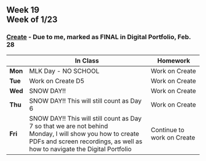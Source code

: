 ## Week 19 <br>Week of 1/23

### [Create](/apcsp/curriculum/pt/create) - Due to me, marked as FINAL in Digital Portfolio, Feb. 28

  |       |In Class               |Homework   |
  |-------|---------              |---------  |
  |**Mon**|MLK Day - NO SCHOOL |Work on Create |
  |**Tue**|Work on Create D5 |Work on Create |
  |**Wed**|SNOW DAY!! |Work on Create |
  |**Thu**|SNOW DAY!! This will still count as Day 6 |Work on Create |
  |**Fri**|SNOW DAY!! This will still count as Day 7 so that we are not behind<br>Monday, I will show you how to create PDFs and screen recordings, as well as how to navigate the Digital Portfolio |Continue to work on Create |

<!-- <img src="https://techvidvan.com/tutorials/wp-content/uploads/sites/2/2019/12/Applications-of-python.jpg" alt="python applications" height="400"> -->

<meta http-equiv="refresh" content="300"/>